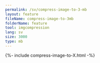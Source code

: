 ```yaml
---
permalink: /sv/compress-image-to-3-mb
layout: feature
fileName: compress-image-to-3mb
folderName: feature
tool: imgcompression
lang: sv
size: 3000
type: mb
---
```


{%- include compress-image-to-X.html -%}
